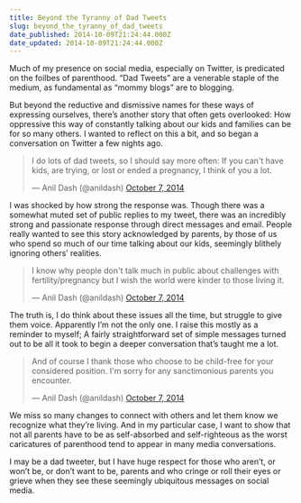 ```yaml
---
title: Beyond the Tyranny of Dad Tweets
slug: beyond_the_tyranny_of_dad_tweets
date_published: 2014-10-09T21:24:44.000Z
date_updated: 2014-10-09T21:24:44.000Z
---
```


Much of my presence on social media, especially on Twitter, is predicated on the foilbes of parenthood. “Dad Tweets” are a venerable staple of the medium, as fundamental as “mommy blogs” are to blogging.

But beyond the reductive and dismissive names for these ways of expressing ourselves, there’s another story that often gets overlooked: How oppressive this way of constantly talking about our kids and families can be for so many others. I wanted to reflect on this a bit, and so began a conversation on Twitter a few nights ago.

> I do lots of dad tweets, so I should say more often: If you can't have kids, are trying, or lost or ended a pregnancy, I think of you a lot.
> 
> — Anil Dash (@anildash) [October 7, 2014](https://twitter.com/anildash/status/519315448345927681)

I was shocked by how strong the response was. Though there was a somewhat muted set of public replies to my tweet, there was an incredibly strong and passionate response through direct messages and email. People really wanted to see this story acknowledged by parents, by those of us who spend so much of our time talking about our kids, seemingly blithely ignoring others’ realities.

> I know why people don't talk much in public about challenges with fertility/pregnancy but I wish the world were kinder to those living it.
> 
> — Anil Dash (@anildash) [October 7, 2014](https://twitter.com/anildash/status/519315992787570689)

The truth is, I do think about these issues all the time, but struggle to give them voice. Apparently I’m not the only one. I raise this mostly as a reminder to myself; A fairly straightforward set of simple messages turned out to be all it took to begin a deeper conversation that’s taught me a lot.

> And of course I thank those who choose to be child-free for your considered position. I'm sorry for any sanctimonious parents you encounter.
> 
> — Anil Dash (@anildash) [October 7, 2014](https://twitter.com/anildash/status/519316556514619392)

We miss so many changes to connect with others and let them know we recognize what they’re living. And in my particular case, I want to show that not all parents have to be as self-absorbed and self-righteous as the worst caricatures of parenthood tend to appear in many media conversations.

I may be a dad tweeter, but I have huge respect for those who aren’t, or won’t be, or don’t want to be, parents and who cringe or roll their eyes or grieve when they see these seemingly ubiquitous messages on social media.
